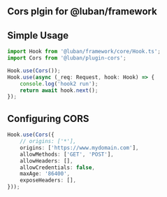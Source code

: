 ## Cors plgin for @luban/framework

## Simple Usage

```typescript
import Hook from '@luban/framework/core/Hook.ts';
import Cors from '@luban/plugin-cors';

Hook.use(Cors());
Hook.use(async (_req: Request, hook: Hook) => {
    console.log('hook2 run');
    return await hook.next();
});
```

## Configuring CORS

```typescript
Hook.use(Cors({
    // origins: ['*'],
    origins: ['https://www.mydomain.com'],
    allowMethods: ['GET', 'POST'],
    allowHeaders: [],
    allowCredentials: false,
    maxAge: '86400',
    exposeHeaders: [],
}));
```
